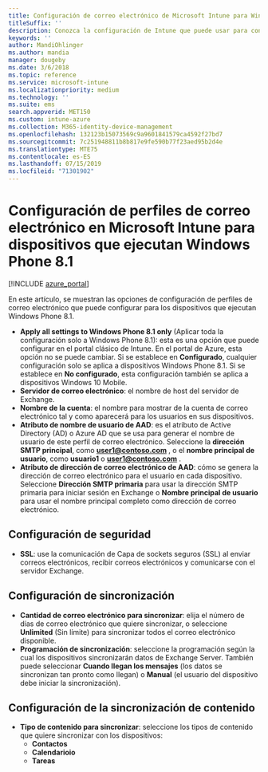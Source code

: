 ```yaml
---
title: Configuración de correo electrónico de Microsoft Intune para Windows Phone 8.1
titleSuffix: ''
description: Conozca la configuración de Intune que puede usar para configurar las conexiones de correo electrónico en dispositivos que ejecutan Windows Phone 8.1.
keywords: ''
author: MandiOhlinger
ms.author: mandia
manager: dougeby
ms.date: 3/6/2018
ms.topic: reference
ms.service: microsoft-intune
ms.localizationpriority: medium
ms.technology: ''
ms.suite: ems
search.appverid: MET150
ms.custom: intune-azure
ms.collection: M365-identity-device-management
ms.openlocfilehash: 132123b15073569c9a9601841579ca4592f27bd7
ms.sourcegitcommit: 7c251948811b8b817e9fe590b77f23aed95b2d4e
ms.translationtype: MTE75
ms.contentlocale: es-ES
ms.lasthandoff: 07/15/2019
ms.locfileid: "71301902"
---
```

# <a name="email-profile-settings-in-microsoft-intune-for-devices-running-windows-phone-81"></a>Configuración de perfiles de correo electrónico en Microsoft Intune para dispositivos que ejecutan Windows Phone 8.1

[!INCLUDE [azure_portal](./includes/azure_portal.md)]

En este artículo, se muestran las opciones de configuración de perfiles de correo electrónico que puede configurar para los dispositivos que ejecutan Windows Phone 8.1.


- **Apply all settings to Windows Phone 8.1 only** (Aplicar toda la configuración solo a Windows Phone 8.1): esta es una opción que puede configurar en el portal clásico de Intune. En el portal de Azure, esta opción no se puede cambiar. Si se establece en **Configurado**, cualquier configuración solo se aplica a dispositivos Windows Phone 8.1. Si se establece en **No configurado**, esta configuración también se aplica a dispositivos Windows 10 Mobile.
- **Servidor de correo electrónico**: el nombre de host del servidor de Exchange.
- **Nombre de la cuenta**: el nombre para mostrar de la cuenta de correo electrónico tal y como aparecerá para los usuarios en sus dispositivos.
- **Atributo de nombre de usuario de AAD**: es el atributo de Active Directory (AD) o Azure AD que se usa para generar el nombre de usuario de este perfil de correo electrónico. Seleccione la **dirección SMTP principal**, como **user1@contoso.com** , o el **nombre principal de usuario**, como **usuario1** o **user1@contoso.com** .
- **Atributo de dirección de correo electrónico de AAD**: cómo se genera la dirección de correo electrónico para el usuario en cada dispositivo. Seleccione **Dirección SMTP primaria** para usar la dirección SMTP primaria para iniciar sesión en Exchange o **Nombre principal de usuario** para usar el nombre principal completo como dirección de correo electrónico.


## <a name="security-settings"></a>Configuración de seguridad

- **SSL**: use la comunicación de Capa de sockets seguros (SSL) al enviar correos electrónicos, recibir correos electrónicos y comunicarse con el servidor Exchange.



## <a name="synchronization-settings"></a>Configuración de sincronización

- **Cantidad de correo electrónico para sincronizar**: elija el número de días de correo electrónico que quiere sincronizar, o seleccione **Unlimited** (Sin límite) para sincronizar todos el correo electrónico disponible.
- **Programación de sincronización**: seleccione la programación según la cual los dispositivos sincronizarán datos de Exchange Server. También puede seleccionar **Cuando llegan los mensajes** (los datos se sincronizan tan pronto como llegan) o **Manual** (el usuario del dispositivo debe iniciar la sincronización).

## <a name="content-sync-settings"></a>Configuración de la sincronización de contenido

- **Tipo de contenido para sincronizar**: seleccione los tipos de contenido que quiere sincronizar con los dispositivos:
  - **Contactos**
  - **Calendarioio**
  - **Tareas**
